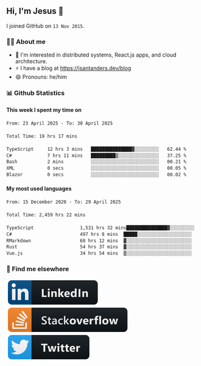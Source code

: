 ## Hi, I'm Jesus 👋

I joined GitHub on `13 Nov 2015`.

<!-- Talking about you -->

### 👨‍💻 About me

- 👦 I'm interested in distributed systems, React.js apps, and cloud architecture.
- ⚡️ I have a blog at <https://jsantanders.dev/blog>
- 😄 Pronouns: he/him

### 📊 Github Statistics

#### This week I spent my time on

<!--START_SECTION:weekly-->

```txt
From: 23 April 2025 - To: 30 April 2025

Total Time: 19 hrs 17 mins

TypeScript     12 hrs 3 mins   ███████████████▓░░░░░░░░░   62.44 %
C#             7 hrs 11 mins   █████████▒░░░░░░░░░░░░░░░   37.25 %
Bash           2 mins          ░░░░░░░░░░░░░░░░░░░░░░░░░   00.21 %
XML            0 secs          ░░░░░░░░░░░░░░░░░░░░░░░░░   00.05 %
Blazor         0 secs          ░░░░░░░░░░░░░░░░░░░░░░░░░   00.02 %
```

<!--END_SECTION:weekly-->

#### My most used languages

<!--START_SECTION:alltime-->

```txt
From: 15 December 2020 - To: 29 April 2025

Total Time: 2,459 hrs 22 mins

TypeScript                 1,531 hrs 32 mins███████████████▓░░░░░░░░░   62.27 %
C#                         497 hrs 8 mins  █████░░░░░░░░░░░░░░░░░░░░   20.21 %
RMarkdown                  68 hrs 12 mins  ▓░░░░░░░░░░░░░░░░░░░░░░░░   02.77 %
Rust                       54 hrs 37 mins  ▓░░░░░░░░░░░░░░░░░░░░░░░░   02.22 %
Vue.js                     34 hrs 54 mins  ▒░░░░░░░░░░░░░░░░░░░░░░░░   01.42 %
```

<!--END_SECTION:alltime-->

### 📢 Find me elsewhere

<p>
  <a target="_blank" href="https://linkedin.com/in/jsantanders">
    <img src="https://github.com/jsantanders/jsantanders/blob/master/img/linkedin.svg" alt="LinkedIn" style="vertical-align:top; margin:4px">
  </a>
  
  <a target="_blank" href="https://stackoverflow.com/users/7318331/jesus-santander">
    <img src="https://github.com/jsantanders/jsantanders/blob/master/img/stackoverflow.svg" alt="StackOverflow" style="vertical-align:top; margin:4px">
  </a>
  
  <a target="_blank" href="http://twitter.com/jsantanders">
    <img src="https://github.com/jsantanders/jsantanders/blob/master/img/twitter.svg" alt="Twitter" style="vertical-align:top; margin:4px">
  </a>
</p>
